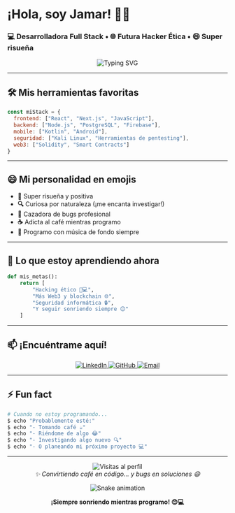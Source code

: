 # ¡Hola, soy Jamar! 👋🏽

### 💻 Desarrolladora Full Stack • 🌐 Futura Hacker Ética • 😄 Super risueña

<p align="center">
  <img src="https://readme-typing-svg.demolab.com?font=Comic+Neue&weight=600&size=24&duration=4000&pause=1000&color=FF6BD0&center=true&vCenter=true&width=500&height=40&lines=¡Hola!+Soy+Jamar+😊;Desarrollo+cosas+chivas+💻;Amo+el+Web3+🚀;Y+soy+super+risueña+😂" alt="Typing SVG" />
</p>

---

## 🛠️ Mis herramientas favoritas

```javascript
const miStack = {
  frontend: ["React", "Next.js", "JavaScript"],
  backend: ["Node.js", "PostgreSQL", "Firebase"],
  mobile: ["Kotlin", "Android"],
  seguridad: ["Kali Linux", "Herramientas de pentesting"],
  web3: ["Solidity", "Smart Contracts"]
}
```

---

## 😄 Mi personalidad en emojis

- **💖** Super risueña y positiva
- **🔍** Curiosa por naturaleza (¡me encanta investigar!)
- **🐛** Cazadora de bugs profesional
- **☕** Adicta al café mientras programo
- **🎵** Programo con música de fondo siempre

---

## 🌱 Lo que estoy aprendiendo ahora

```python
def mis_metas():
    return [
        "Hacking ético 👩💻",
        "Más Web3 y blockchain 🌐",
        "Seguridad informática 🔒",
        "Y seguir sonriendo siempre 😊"
    ]
```

---

## 📫 ¡Encuéntrame aquí!

<p align="center">
  <a href="https://www.linkedin.com/in/tu-linkedin">
    <img src="https://img.shields.io/badge/LinkedIn-💼_Conectemos-blue?style=for-the-badge&logo=linkedin" alt="LinkedIn">
  </a>
  <a href="https://github.com/tu-usuario">
    <img src="https://img.shields.io/badge/GitHub-💻_Mis_proyectos-black?style=for-the-badge&logo=github" alt="GitHub">
  </a>
  <a href="mailto:tu-email@ejemplo.com">
    <img src="https://img.shields.io/badge/Email-✉️_Hola!-red?style=for-the-badge&logo=gmail" alt="Email">
  </a>
</p>

---

## ⚡ Fun fact

```bash
# Cuando no estoy programando...
$ echo "Probablemente esté:"
$ echo "- Tomando café ☕"
$ echo "- Riéndome de algo 😂"
$ echo "- Investigando algo nuevo 🔍"
$ echo "- O planeando mi próximo proyecto 💻"
```

---

<p align="center">
  <img src="https://komarev.com/ghpvc/?username=tu-usuario&label=Visitas&color=ff6bd0&style=flat" alt="Visitas al perfil">
  <br>
  <em>✨ Convirtiendo café en código... y bugs en soluciones 😄</em>
</p>

<div align="center">
  
![Snake animation](https://github.com/tu-usuario/tu-usuario/blob/output/github-contribution-grid-snake.svg)

</div>

<p align="center">
  <strong>¡Siempre sonriendo mientras programo! 😊💻</strong>
</p>

